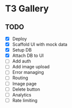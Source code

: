# T3 Gallery

## TODO

- [x] Deploy
- [x] Scaffold UI with mock data
- [x] Setup DB
- [x] Attach DB to UI
- [ ] Add auth
- [ ] Add image upload
- [ ] Error managing
- [ ] Routing
- [ ] Image page
- [ ] Delete button
- [ ] Analytics
- [ ] Rate limiting
